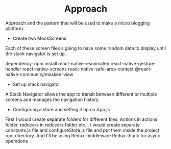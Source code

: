 <h1 align="center">
    Approach
</h1>

Approach and the pattern that will be used to make a micro blogging platform.

- Create two MockScreens

Each of these screen files s going to have some random data to display until the stack navigator is set up.

dependency:
npm install react-native-reanimated react-native-gesture-handler react-native-screens react-native-safe-area-context @react-native-community/masked-view

- Set up stack navigator

A Stack Navigator allows the app to transit between different or multiple screens and manages the navigation history

- Configuring a store and setting it up on App.js

First I would create separate folders for different files. Actions in actions folder, reducers in reducers folder etc... I would create separate constants.js file and configureStore.js file and put them inside the project root directory.
And I'll be using Redux-middleware Redux-thunk for async operations


